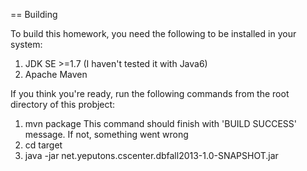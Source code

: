 == Building

To build this homework, you need the following to be installed in your system:

1. JDK SE >=1.7 (I haven't tested it with Java6)
2. Apache Maven

If you think you're ready, run the following commands from the root directory of this probject:
1. mvn package
   This command should finish with 'BUILD SUCCESS' message. If not, something went wrong
2. cd target
3. java -jar net.yeputons.cscenter.dbfall2013-1.0-SNAPSHOT.jar
